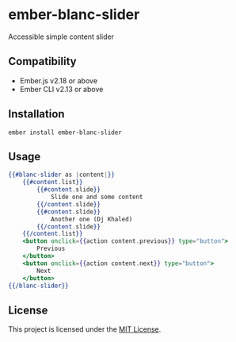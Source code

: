 ember-blanc-slider
==============================================================================

Accessible simple content slider


Compatibility
------------------------------------------------------------------------------

* Ember.js v2.18 or above
* Ember CLI v2.13 or above


Installation
------------------------------------------------------------------------------

```
ember install ember-blanc-slider
```


Usage
------------------------------------------------------------------------------

```handlebars
{{#blanc-slider as |content|}}
    {{#content.list}}
        {{#content.slide}}
            Slide one and some content
        {{/content.slide}}
        {{#content.slide}}
            Another one (Dj Khaled)
        {{/content.slide}}
    {{/content.list}}
    <button onclick={{action content.previous}} type="button">
        Previous
    </button>
    <button onclick={{action content.next}} type="button">
        Next
    </button>
{{/blanc-slider}}
```


License
------------------------------------------------------------------------------

This project is licensed under the [MIT License](LICENSE.md).
